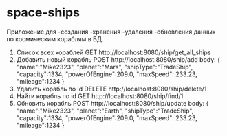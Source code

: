 # space-ships
Приложение для 
-создания 
-хранения
-удаления
-обновления данных
по космическим кораблям в БД.

1) Список всех кораблей GET http://localhost:8080/ship/get_all_ships
2) Добавить новый корабль POST http://localhost:8080/ship/add
body:
   {
   "name":"Mike2323",
   "planet":"Mars",
   "shipType":"TradeShip",
   "capacity":1334,
   "powerOfEngine":209.0,
   "maxSpeed": 233.23,
   "mileage":1234
   }
3) Удалить корабль по id DELETE http://localhost:8080/ship/delete/1
4) Найти корабль по id GET http://localhost:8080/ship/find/1
5) Обновить корабль POST http://localhost:8080/ship/update
body:
   {
   "name":"Mike2323",
   "planet":"Earth",
   "shipType":"TradeShip",
   "capacity":1334,
   "powerOfEngine":209.0,
   "maxSpeed": 233.23,
   "mileage":1234
   }